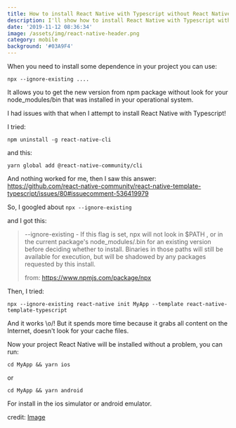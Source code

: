 ```yaml
---
title: How to install React Native with Typescript without React Native CLI
description: I'll show how to install React Native with Typescript without React Native CLI
date: '2019-11-12 08:36:34'
image: /assets/img/react-native-header.png
category: mobile
background: '#03A9F4'
---
```

When you need to install some dependence in your project you can use:

```
npx --ignore-existing ....
```

It allows you to get the new version from npm package without look for your node_modules/bin that was installed in your operational system.

I had issues with that when I attempt to install React Native with Typescript! 

I tried:

```
npm uninstall -g react-native-cli
```

and this:

```
yarn global add @react-native-community/cli
```

And nothing worked for me, then I saw this answer:
<https://github.com/react-native-community/react-native-template-typescript/issues/80#issuecomment-536419979>

So, I googled about `npx --ignore-existing`

and I got this:

> \--ignore-existing - If this flag is set, npx will not look in $PATH , or in the current package's node_modules/.bin for an existing version before deciding whether to install. Binaries in those paths will still be available for execution, but will be shadowed by any packages requested by this install.
>
> from: https://www.npmjs.com/package/npx

Then, I tried:

```
npx --ignore-existing react-native init MyApp --template react-native-template-typescript
```

And it works \o/! But it spends more time because it grabs all content on the Internet, doesn't look for your cache files.

Now your project React Native will be installed without a problem, you can run:

```
cd MyApp && yarn ios 
```

or

```
cd MyApp && yarn android 
```

For install in the ios simulator or android emulator.

credit: [Image](https://medium.com/reactbrasil/quais-desafios-vou-enfrentar-ao-come%C3%A7ar-um-app-com-react-native-a456db89c081)

